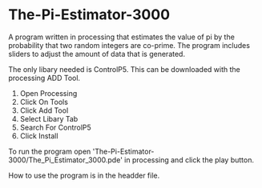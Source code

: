 # The-Pi-Estimator-3000
A program written in processing that estimates the value of pi by the probability that two random integers are co-prime. The program includes sliders to adjust the amount of data that is generated.

The only libary needed is ControlP5. This can be downloaded with the processing ADD Tool.
  1. Open Processing
  2. Click On Tools
  3. Click Add Tool
  4. Select Libary Tab
  5. Search For ControlP5
  6. Click Install
  
To run the program open 'The-Pi-Estimator-3000/The_Pi_Estimator_3000.pde' in processing and click the play button.

How to use the program is in the headder file.
